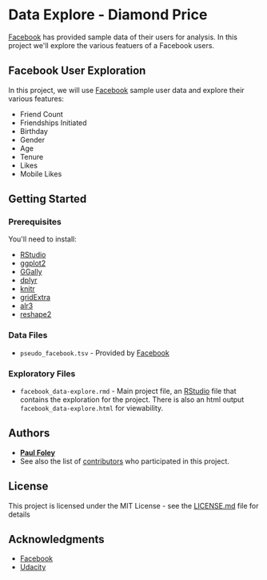 # Data Explore - Diamond Price

[Facebook](https://www.facebook.com/) has provided sample data of their users for analysis. In this project we'll explore the various featuers of a Facebook users.


## Facebook User Exploration

In this project, we will use [Facebook](https://www.facebook.com/) sample user data and explore their various features:

* Friend Count
* Friendships Initiated
* Birthday
* Gender
* Age
* Tenure
* Likes
* Mobile Likes


## Getting Started

### Prerequisites
You'll need to install:

* [RStudio](https://www.rstudio.com/products/rstudio/download/)
* [ggplot2](http://ggplot2.org/)
* [GGally](https://ggobi.github.io/ggally/)
* [dplyr](http://dplyr.tidyverse.org/)
* [knitr](https://yihui.name/knitr/)
* [gridExtra](https://cran.r-project.org/web/packages/gridExtra/index.html)
* [alr3](https://cran.r-project.org/web/packages/alr3/index.html)
* [reshape2](https://cran.r-project.org/web/packages/reshape2/index.html)

### Data Files

* `pseudo_facebook.tsv` - Provided by [Facebook](https://www.facebook.com/)

### Exploratory Files

* `facebook_data-explore.rmd` - Main project file, an [RStudio](https://www.rstudio.com/products/rstudio/download/) file that contains the exploration for the project. There is also an html output `facebook_data-explore.html` for viewability.


## Authors

* [**Paul Foley**](https://github.com/paulfoley)
* See also the list of [contributors](https://github.com/paulfoley/data-analyst/tree/master/Facebook_Data-Explore) who participated in this project.


## License

This project is licensed under the MIT License - see the [LICENSE.md](LICENSE.md) file for details


## Acknowledgments

* [Facebook](https://www.facebook.com/)
* [Udacity](https://www.udacity.com/)